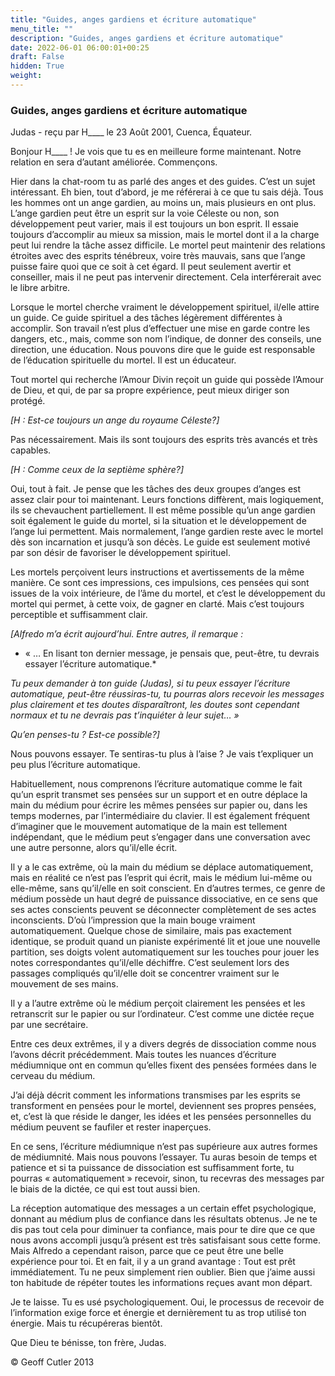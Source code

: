 ```yaml
---
title: "Guides, anges gardiens et écriture automatique"
menu_title: ""
description: "Guides, anges gardiens et écriture automatique"
date: 2022-06-01 06:00:01+00:25
draft: False
hidden: True
weight:
---
```

### Guides, anges gardiens et écriture automatique

Judas - reçu par H____ le 23 Août 2001, Cuenca, Équateur.

Bonjour H____ ! Je vois que tu es en meilleure forme maintenant. Notre relation en sera d’autant améliorée. Commençons.

Hier dans la chat-room tu as parlé des anges et des guides. C’est un sujet intéressant. Eh bien, tout d’abord, je me référerai à ce que tu sais déjà. Tous les hommes ont un ange gardien, au moins un, mais plusieurs en ont plus. L’ange gardien peut être un esprit sur la voie Céleste ou non, son développement peut varier, mais il est toujours un bon esprit. Il essaie toujours d’accomplir au mieux sa mission, mais le mortel dont il a la charge peut lui rendre la tâche assez difficile. Le mortel peut maintenir des relations étroites avec des esprits ténébreux, voire très mauvais, sans que l’ange puisse faire quoi que ce soit à cet égard. Il peut seulement avertir et conseiller, mais il ne peut pas intervenir directement. Cela interférerait avec le libre arbitre.

Lorsque le mortel cherche vraiment le développement spirituel, il/elle attire un guide. Ce guide spirituel a des tâches légèrement différentes à accomplir. Son travail n’est plus d’effectuer une mise en garde contre les dangers, etc., mais, comme son nom l’indique, de donner des conseils, une direction, une éducation. Nous pouvons dire que le guide est responsable de l’éducation spirituelle du mortel. Il est un éducateur.

Tout mortel qui recherche l’Amour Divin reçoit un guide qui possède l’Amour de Dieu, et qui, de par sa propre expérience, peut mieux diriger son protégé.

*[H : Est-ce toujours un ange du royaume Céleste?]*

Pas nécessairement. Mais ils sont toujours des esprits très avancés et très capables.

*[H : Comme ceux de la septième sphère?]*

Oui, tout à fait. Je pense que les tâches des deux groupes d’anges est assez clair pour toi maintenant. Leurs fonctions diffèrent, mais logiquement, ils se chevauchent partiellement. Il est même possible qu’un ange gardien soit également le guide du mortel, si la situation et le développement de l’ange lui permettent. Mais normalement, l’ange gardien reste avec le mortel dès son incarnation et jusqu’à son décès. Le guide est seulement motivé par son désir de favoriser le développement spirituel.

Les mortels perçoivent leurs instructions et avertissements de la même manière. Ce sont ces impressions, ces impulsions, ces pensées qui sont issues  de la voix intérieure, de l’âme du mortel, et c’est le développement du mortel qui permet, à cette voix, de gagner en clarté. Mais c’est toujours perceptible et suffisamment clair.

*[Alfredo m’a écrit aujourd’hui. Entre autres, il remarque :*

* « … En lisant ton dernier message, je pensais que, peut-être, tu devrais essayer l’écriture automatique.*

*Tu peux demander à ton guide (Judas), si tu peux essayer l’écriture automatique, peut-être réussiras-tu, tu pourras alors recevoir les messages plus clairement et tes doutes disparaîtront, les doutes sont cependant normaux et tu ne devrais pas t’inquiéter à leur sujet… »*

*Qu’en penses-tu ? Est-ce possible?]*

Nous pouvons essayer. Te sentiras-tu plus à l’aise ? Je vais t’expliquer un peu plus l’écriture automatique.

Habituellement, nous comprenons l’écriture automatique comme le fait qu’un esprit transmet ses pensées sur un support et en outre déplace la main du médium pour écrire les mêmes pensées sur papier ou, dans les temps modernes, par l’intermédiaire du clavier. Il est également fréquent d’imaginer que le mouvement automatique de la main est tellement indépendant, que le médium peut s’engager dans une conversation avec une autre personne, alors qu’il/elle écrit.

Il y a le cas extrême, où la main du médium se déplace automatiquement, mais en réalité ce n’est pas l’esprit qui écrit, mais le médium lui-même ou elle-même, sans qu’il/elle en soit conscient. En d’autres termes, ce genre de médium possède un haut degré de puissance dissociative, en ce sens que ses actes conscients peuvent se déconnecter complètement de ses actes inconscients. D’où l’impression que la main bouge vraiment automatiquement. Quelque chose de similaire, mais pas exactement identique, se produit quand un pianiste expérimenté lit et joue une nouvelle partition, ses doigts volent automatiquement sur les touches pour jouer les notes correspondantes qu’il/elle déchiffre. C’est seulement lors des passages compliqués qu’il/elle doit se concentrer vraiment sur le mouvement de ses mains.

Il y a l’autre extrême où le médium perçoit clairement les pensées et les retranscrit sur le papier ou sur l’ordinateur. C’est comme une dictée reçue par une secrétaire.

Entre ces deux extrêmes, il y a divers degrés de dissociation comme nous l’avons décrit précédemment. Mais toutes les nuances d’écriture médiumnique ont en commun qu’elles fixent des pensées formées dans le cerveau du médium.

J’ai déjà décrit comment les informations transmises par les esprits se transforment en pensées pour le mortel, deviennent ses propres pensées, et, c’est là que réside le danger, les idées et les pensées personnelles du médium  peuvent se faufiler et rester inaperçues.

En ce sens, l’écriture médiumnique n’est pas supérieure aux autres formes de médiumnité. Mais nous pouvons l’essayer. Tu auras besoin de temps et patience et si ta puissance de dissociation est suffisamment forte, tu pourras « automatiquement » recevoir, sinon, tu recevras des messages par le biais de la dictée, ce qui est tout aussi bien.

La réception automatique des messages a un certain effet psychologique, donnant au médium plus de confiance dans les résultats obtenus. Je ne te dis pas tout cela pour diminuer ta confiance, mais pour te dire que ce que nous avons accompli jusqu’à présent est très satisfaisant sous cette forme. Mais Alfredo a cependant raison, parce que ce peut être une belle expérience pour toi. Et en fait, il y a un grand avantage : Tout est prêt immédiatement. Tu ne peux simplement rien oublier. Bien que j’aime aussi ton habitude de répéter toutes les informations reçues avant mon départ.

Je te laisse. Tu es usé psychologiquement. Oui, le processus de recevoir de l’information exige force et énergie et dernièrement tu as trop utilisé ton énergie. Mais tu récupéreras bientôt.

Que Dieu te bénisse, ton frère, Judas.

© Geoff Cutler 2013
